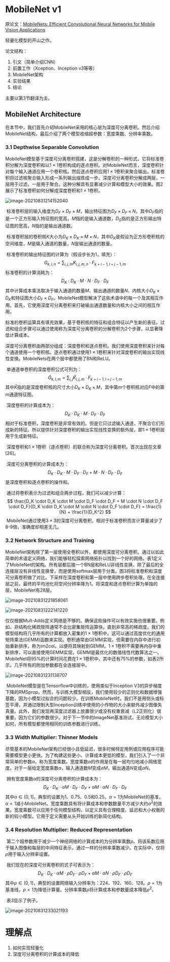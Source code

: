 # MobileNet v1

原论文：[MobileNets: Efficient Convolutional Neural Networks for Mobile Vision Applications](https://arxiv.org/abs/1704.04861)

轻量化模型的开山之作。

论文结构：

1. 引文（简单介绍CNN）
2. 前置工作（Xception、Inception v3等等）
3. MobileNet架构
4. 实验结果
5. 结论

主要以第3节翻译为主。

## MobileNet Architecture

​		在本节中，我们首先介绍MobileNet采用的核心层为深度可分离卷积。然后介绍MobileNet结构，最后介绍了两个模型收缩超参数：宽度乘数、分辨率乘数。

### 3.1 Depthwise Separable Convolution 

​		MobileNet模型基于深度可分离卷积搭建，这是分解卷积的一种形式，它将标准卷积分解为深度卷积和以$1 \times 1$卷积构成的逐点卷积。对MobileNet而言，深度卷积针对每个输入通道应用一个卷积核。然后逐点卷积应用$1 \times 1$卷积来聚合输出。标准卷积将过滤核聚合输入形成一系列输出熔炼成一步。深度可分离卷积分解成两层，一层用于过滤，一层用于聚合。这种分解具有显著减少计算和模型大小的效果。图2展示了标准卷积如何分解成深度卷积和$1 \times 1$卷积。

![image-20210831214152040](images/image-20210831214152040.png)

​		标准卷积层的输入维度为$D_F \times D_F \times M$，输出特征图为$D_F \times D_F \times N$，其中$D_F$指的是一个正方形输入特征图的宽高，$M$指的是输入通道数，$D_G$指的是正方形输出特征图的宽高，$N$指的是输出通道数。

​		标准卷积层的卷积核$K$大小为$D_K \times D_K \times M \times N$，其中$D_K$是假设为正方形卷积核的空间维度，$M$是输入通道的数量，$N$是输出通道的数量。

​		标准卷积的输出特征图的计算为（假设步长为1，填充）：
$$
G_{k,l,n} = \sum_{i,j,m} K_{i,j,m,n} \cdot F_{k+i-1,l+j-1,m} \tag{1}
$$
​		标准卷积的计算消耗为：
$$
D_K \cdot D_K \cdot M \cdot N \cdot D_F \cdot D_F \tag{2}
$$
​		其中计算成本乘法取决于输入通道的数量$M$、输出通道的数量$N$、内核大小$D_K \times D_K$和特征图大小$D_F \times D_F$。MobileNet模型解决了这些术语中的每一个及其相互作用。首先，它使用深度可分离卷积来打破输出通道数量和内核大小之间的相互作用。

​		标准的卷积运算具有填充效果，基于卷积核的特征和组合特征以产生新的表征。过滤和组合步骤可以通过使用称为深度可分离卷积的分解卷积为2个步骤，以显著降低计算成本。

​		深度可分离卷积由两部分组成：深度卷积和逐点卷积。我们使用深度卷积来针对每个通道使用一个卷积核。逐点卷积通过使用$1 \times 1$卷积来针对深度卷积的输出实现线性变换。MobileNets在两个层中都使用了BN和ReLU。

​		单通道单卷积的深度卷积公式可列为：
$$
\hat{G}_{k,l,m} = \sum_{i,j} \hat{K}_{i,j,m} \cdot F_{k+i-1,l+j-1,m} \tag{3}
$$
其中$\hat{K}$指的是深度卷积核的尺寸大小$D_K \times D_K \times M$，其中第$m$个卷积核对应$F$中的第$m$通道特征图。

​		深度卷积的计算成本为：
$$
D_K \cdot D_K \cdot M \cdot D_F \cdot D_F \tag{4}
$$
​		相对于标准卷积，深度卷积是非常有效的。但是它只过滤输入通道，不聚合它们形成新的特征。所以提供针对深度卷积的输出实现线性变换的额外层，即$1 \times 1$卷积层用于生成新特征。

​		深度卷积和$1 \times 1$卷积（逐点卷积）的联合称为深度可分离卷积。首次出现在文章[26]。

​		深度可分离卷积的计算成本为：
$$
D_K \cdot D_K \cdot M \cdot D_F \cdot D_F + M \cdot N \cdot D_F \cdot D_F \tag{5}
$$
​		是深度卷积和逐点卷积的操作和。

​		通过将卷积表示为过滤和组合两步过程，我们可以减少计算：
$$
\frac{D_K \cdot D_K \cdot M \cdot D_F \cdot D_F + M \cdot N \cdot D_F \cdot D_F}{D_K \cdot D_K \cdot M \cdot N \cdot D_F \cdot D_F} = \frac{1}{N} + \frac{1}{D_K^2}
$$
​		MobileNet通过使用$3 \times 3$的深度可分离卷积，相对于标准卷积而言计算量减少了8-9倍，准确度却相差无几。



### 3.2 Network Structure and Training

​		MobileNet架构除了第一层使用全卷积以外，都使用深度可分离卷积。通过以如此简单的术语定义网络，我们能够轻松探索网络拓扑以找到一个好的网络。表1定义了MobileNet的架构。所有层都后接一个BN层和ReLU非线性变换，除了最后的全连接层没有非线性变换曾，而是使用softmax层用于分类。图3将标准卷积和深度可分离卷积做了对比。下采样在深度卷积和第一层中使用跨步卷积处理。在全连接层之前，最终的平均池化将空间分辨率降为1。将深度和逐点卷积计算为单独的层，MobileNet有28层。

![image-20210831221858061](images/image-20210831221858061.png)

![image-20210831222141220](images/image-20210831222141220.png)

​		仅仅根据Mult-Adds定义网络是不够的。确保这些操作可以有效实施也很重要。例如，非结构化稀疏矩阵通常不会比密集矩阵运算快，直到非常高的稀疏度。我们的模型结构将几乎所有的计算都放入密集的$1 \times 1$卷积中。这可以通过高度优化的通用矩阵乘法(GEMM)函数来实现。卷积通常由GEMM实现，但需要在内存中进行初始重新排序，称为im2col，以便将其映射到GEMM。$1 \times 1$卷积不需要再内存中重新排序，可以直接使用GEMM实现，GEMM是最优化的数值线性代数算法之一。MobileNet将95%的计算时间花费在$1 \times 1$卷积中，其中还有75%的参数，如表2所示。几乎所有的附加参数都在全连接层中。

![image-20210831231138707](images/image-20210831231138707.png)

​		MobileNet模型是在Tensorflow中训练的，使用类似于Inception V3的异步梯度下降的RMSprop。然而，与训练大模型相反，我们使用较少的正则化和数据增强基数，因为小模型过拟合的问题较少。在训练MobileNet时，我们不是用侧头或标签平滑，并通过限制大型Inception训练中使用的小作物的大小来额外减少图像失真量。此外，我们发现再深度过滤器上放置很少或没有权重衰减（L2正则化）很重要，因为它们的参数很少。对于下一节中的ImageNet基准测试，无论模型大小如何，所有模型都使用相同的训练参数进行训练。

### 3.3 Width Multiplier: Thinner Models

​		尽管基本的MobileNet架构已经很小且低延迟，很多时候特定用例或应用程序可能需要模型更小更快。为了构建这些更小、计算成本更低的模型，我们引入了一个非常简单的参数$\alpha$，称为宽度乘数。宽度乘数$\alpha$的作用是在每一层均匀地减小网络宽度。对于一层给定宽度乘数$\alpha$，输入通道数$M$变成$\alpha M$，输出通道$N$变成$\alpha N$。

​		拥有宽度乘数$\alpha$的深度可分离卷积的计算成本为：
$$
D_K \cdot D_K \cdot \alpha M \cdot D_F \cdot D_F + \alpha M \cdot \alpha N \cdot D_F \cdot D_F \tag{6}
$$
其中$\alpha \in (0,1]$，典型的设置为1、0.75、0.5和0.25。$\alpha=1$为MobileNet的基准，$\alpha < 1$减小MobileNet。宽度乘数具有将计算成本和参数数量平方减少大约$\alpha^2$的效果。宽度乘数可以应用于任何模型结构，以定义具有合理精度、延迟和大小权衡的新的较小模型。它用于定义需要从头开始训练的新简化结构。

### 3.4 Resolution Multiplier: Reduced Representation

​		第二个超参数用于减少一个神经网络的计算成本的为分辨率乘数$\rho$。将该系数应用于输入图像和每层的中间特征表示，通过一样的分辨率乘数减少。在实际中，仅将$\rho$用于输入分辨率设置。

​		我们现在的深度可分离卷积的式子可表示为：
$$
D_K \cdot D_K \cdot \alpha M \cdot \rho D_F \cdot \rho D_F + \alpha M \cdot \alpha N \cdot \rho D_F \cdot \rho D_F \tag{7} 
$$
​		其中$\rho \in (0,1]$，典型的设置网络输入分辨率为：224、192、160、128。$\rho =1$为基准线，$\rho < 1$为降低计算量。分辨率乘数$\rho$将计算成本和参数量成本降低$\rho^2$。

​		表3显示了例子。

![image-20210831233021193](images/image-20210831233021193.png)



# 理解点

1. 如何实现轻量化
2. 深度可分离卷积的计算成本的降低

